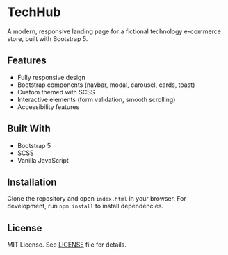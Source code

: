 # TechHub 

A modern, responsive landing page for a fictional technology e-commerce store, built with Bootstrap 5.

## Features
- Fully responsive design
- Bootstrap components (navbar, modal, carousel, cards, toast)
- Custom themed with SCSS
- Interactive elements (form validation, smooth scrolling)
- Accessibility features

## Built With
- Bootstrap 5
- SCSS
- Vanilla JavaScript

## Installation
Clone the repository and open `index.html` in your browser. For development, run `npm install` to install dependencies.

## License
MIT License. See [LICENSE](LICENSE) file for details.